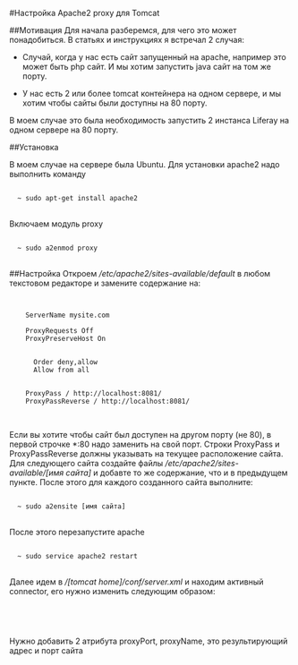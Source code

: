 #Настройка Apache2 proxy для Tomcat

##Мотивация
Для начала разберемся, для чего это может понадобиться. 
В статьях и инструкциях я встречал 2 случая:

* Случай, когда у нас есть сайт запущенный на apache, например это может быть php сайт. И мы хотим запустить java сайт на том же порту.

* У нас есть 2 или более tomcat контейнера на одном сервере, и мы хотим чтобы сайты были доступны на 80 порту.

В моем случае это была необходимость запустить 2 инстанса Liferay на одном сервере на 80 порту.

##Установка

В моем случае на сервере была Ubuntu. Для установки apachе2 надо выполнить команду

<pre>
<code>
  ~ sudo apt-get install apache2
</code>
</pre>

Включаем модуль proxy

<pre>
<code>
  ~ sudo a2enmod proxy
</code>
</pre>

##Настройка
Откроем */etc/apache2/sites-available/default* в любом текстовом редакторе и замените содержание на:

<pre>
<code>
  <VirtualHost *:80>
    ServerName mysite.com
  
    ProxyRequests Off
    ProxyPreserveHost On
  
    <Proxy *>
      Order deny,allow
      Allow from all
    </Proxy>
  
    ProxyPass / http://localhost:8081/
    ProxyPassReverse / http://localhost:8081/
  </VirtualHost>
</code>
</pre>

Если вы хотите чтобы сайт был доступен на другом порту (не 80), в первой строчке *:80 надо заменить на свой порт. Строки ProxyPass и ProxyPassReverse должны указывать на текущее расположение сайта.
Для следующего сайта создайте файлы */etc/apache2/sites-available/[имя сайта]* и добавте то же содержание, что и в предыдущем пункте.
После этого для каждого созданного сайта выполните: 

<pre>
<code>
  ~ sudo a2ensite [имя сайта]
</code>
</pre>

После этого перезапустите apache

<pre>
<code>
  ~ sudo service apache2 restart
</code>
</pre>

Далее идем в */[tomcat home]/conf/server.xml* и находим активный connector, его нужно изменить следующим образом:

<pre>
<code>
  <Connector port="8081" protocol="HTTP/1.1" 
                 connectionTimeout="20000" 
                 redirectPort="8443" 
                  proxyPort="80" 
                  proxyName="mysite.com" 
                   URIEncoding="UTF-8" />
</code>
</pre>

Нужно добавить 2 атрибута proxyPort, proxyName, это результирующий адрес и порт сайта



